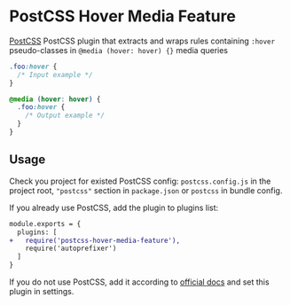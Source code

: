 # PostCSS Hover Media Feature

[PostCSS](https://github.com/postcss/postcss) PostCSS plugin that extracts and
wraps rules containing `:hover` pseudo-classes in `@media (hover: hover) {}`
media queries

```css
.foo:hover {
  /* Input example */
}
```

```css
@media (hover: hover) {
  .foo:hover {
    /* Output example */
  }
}
```

## Usage

Check you project for existed PostCSS config: `postcss.config.js` in the project
root, `"postcss"` section in `package.json` or `postcss` in bundle config.

If you already use PostCSS, add the plugin to plugins list:

```diff
module.exports = {
  plugins: [
+   require('postcss-hover-media-feature'),
    require('autoprefixer')
  ]
}
```

If you do not use PostCSS, add it according to
[official docs](https://github.com/postcss/postcss#usage) and set this plugin in
settings.
